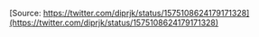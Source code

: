 [Source: https://twitter.com/diprjk/status/1575108624179171328](https://twitter.com/diprjk/status/1575108624179171328)